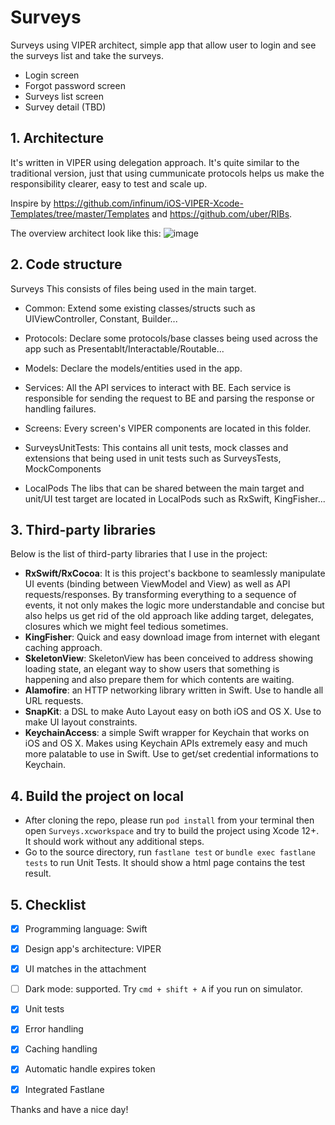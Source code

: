 # Surveys
Surveys using VIPER architect, simple app that allow user to login and see the surveys list and take the surveys.
- Login screen
- Forgot password screen
- Surveys list screen
- Survey detail (TBD)

## **1. Architecture**
It's written in VIPER using delegation approach. It's quite similar to the traditional version, just that using cummunicate protocols helps us make the responsibility clearer, easy to test and scale up.

Inspire by https://github.com/infinum/iOS-VIPER-Xcode-Templates/tree/master/Templates and https://github.com/uber/RIBs.

The overview architect look like this:
![image](https://koenig-media.raywenderlich.com/uploads/2020/02/viper.png)

## **2. Code structure**

Surveys
This consists of files being used in the main target.

- Common: Extend some existing classes/structs such as UIViewController, Constant, Builder...
- Protocols: Declare some protocols/base classes being used across the app such as Presentablt/Interactable/Routable...
- Models: Declare the models/entities used in the app.
- Services: All the API services to interact with BE. Each service is responsible for sending the request to BE and parsing the response or handling failures.
- Screens: Every screen's VIPER components are located in this folder.

- SurveysUnitTests: This contains all unit tests, mock classes and extensions that being used in unit tests such as SurveysTests, MockComponents

- LocalPods
The libs that can be shared between the main target and unit/UI test target are located in LocalPods such as RxSwift, KingFisher...

## **3. Third-party libraries**
Below is the list of third-party libraries that I use in the project:

- **RxSwift/RxCocoa**: It is this project's backbone to seamlessly manipulate UI events (binding between ViewModel and View) as well as API requests/responses. By transforming everything to a sequence of events, it not only makes the logic more understandable and concise but also helps us get rid of the old approach like adding target, delegates, closures which we might feel tedious sometimes.
- **KingFisher**: Quick and easy download image from internet with elegant caching approach.
- **SkeletonView**: SkeletonView has been conceived to address showing loading state, an elegant way to show users that something is happening and also prepare them for which contents are waiting.
- **Alamofire**: an HTTP networking library written in Swift. Use to handle all URL requests.
- **SnapKit**: a DSL to make Auto Layout easy on both iOS and OS X. Use to make UI layout constraints.
- **KeychainAccess**: a simple Swift wrapper for Keychain that works on iOS and OS X. Makes using Keychain APIs extremely easy and much more palatable to use in Swift. Use to get/set credential informations to Keychain.

## **4. Build the project on local**
- After cloning the repo, please run `pod install` from your terminal then open `Surveys.xcworkspace` and try to build the project using Xcode 12+.
It should work without any additional steps.
- Go to the source directory, run `fastlane test` or `bundle exec fastlane tests` to run Unit Tests. It should show a html page contains the test result.

## **5. Checklist**
- [x] Programming language: Swift

- [x] Design app's architecture: VIPER

- [x] UI matches in the attachment
 
- [ ] Dark mode: supported. Try `cmd + shift + A` if you run on simulator.
 
- [x] Unit tests

- [x] Error handling

- [x] Caching handling

- [x] Automatic handle expires token

- [x] Integrated Fastlane

Thanks and have a nice day!
